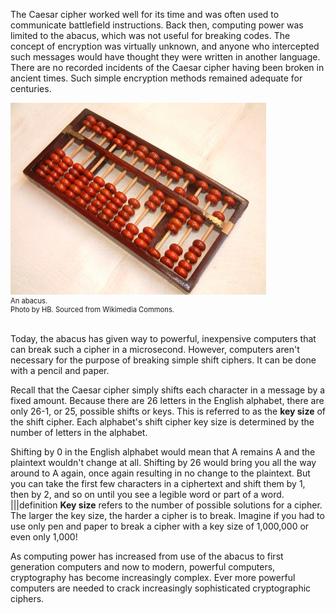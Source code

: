 The Caesar cipher worked well for its time and was often used to communicate battlefield instructions. Back then, computing power was limited to the abacus, which was not useful for breaking codes. The concept of encryption was virtually unknown, and anyone who intercepted such messages would have thought they were written in another language. There are no recorded incidents of the Caesar cipher having been broken in ancient times. Such simple encryption methods remained adequate for centuries.


<figure class="snippetimg" style="margin: 0 auto;width:100%">
  <img src=".guides/img/Boulier1.jpg" alt="An abacus.Photo by HB. Sourced from Wikimedia Commons.">
  <figcaption style="font-size: 0.8em; text-align: left;">An abacus.   
  </br>
Photo by HB. Sourced from Wikimedia Commons.</figcaption>
</figure>

<br>

Today, the abacus has given way to powerful, inexpensive computers that can break such a cipher in a microsecond. However, computers aren't necessary for the purpose of breaking simple shift ciphers. It can be done with a pencil and paper.


Recall that the Caesar cipher simply shifts each character in a message by a fixed amount. Because there are 26 letters in the English alphabet, there are only 26-1, or 25, possible shifts or keys.  This is referred to as the **key size** of the shift cipher. Each alphabet's shift cipher key size is determined by the number of letters in the alphabet.

Shifting by 0 in the English alphabet would mean that A remains A and the plaintext wouldn't change at all. Shifting by 26 would bring you all the way around to A again, once again resulting in no change to the plaintext. But you can take the first few characters in a ciphertext and shift them by 1, then by 2, and so on until you see a legible word or part of a word.
|||definition
**Key size** refers to the number of possible solutions for a cipher. The larger the key size, the harder a cipher is to break. Imagine if you had to use only pen and paper to break a cipher with a key size of 1,000,000 or even only 1,000!

As computing power has increased from use of the abacus to first generation computers and now to modern, powerful computers, cryptography has become increasingly complex. Ever more powerful computers are needed to crack increasingly sophisticated cryptographic ciphers. 
  


